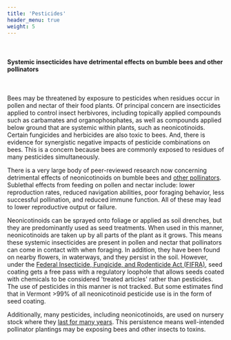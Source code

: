 ```yaml
---
title: 'Pesticides'
header_menu: true
weight: 5
---
```

<br>
<div class="lead">
<h4>
Systemic insecticides have detrimental effects on bumble bees and other pollinators
</h4>
</div>
<br>

Bees may be threatened by exposure to pesticides when residues occur in pollen and nectar of their food plants. Of principal concern are insecticides applied to control insect herbivores, including topically applied compounds such as carbamates and organophosphates, as well as compounds applied below ground that are systemic within plants, such as neonicotinoids. Certain fungicides and herbicides are also toxic to bees. And, there is evidence for synergistic negative impacts of pesticide combinations on bees. This is a concern because bees are commonly exposed to residues of many pesticides simultaneously.

There is a very large body of peer-reviewed research now concerning detrimental effects of neonicotinoids on bumble bees and <a href="https://link.springer.com/article/10.1007/s10646-014-1190-1" target="blank_">other pollinators</a>. Sublethal effects from feeding on pollen and nectar include: lower reproduction rates, reduced navigation abilities, poor foraging behavior, less successful pollination, and reduced immune function. All of these may lead to lower reproductive output or  failure.

Neonicotinoids can be sprayed onto foliage or applied as soil drenches, but they are predominantly used as seed treatments. When used in this manner, neonicotinoids are taken up by all parts of the plant as it grows. This means these systemic insecticides are present in pollen and nectar that pollinators can come in contact with when foraging. In addition, they have been found on nearby flowers, in waterways, and they persist in the soil. However, under the <a href="https://www.epa.gov/laws-regulations/summary-federal-insecticide-fungicide-and-rodenticide-act" target="blank_">Federal Insecticide, Fungicide, and Rodenticide Act (FIFRA)</a>, seed coating gets a free pass with a regulatory loophole that allows seeds coated with chemicals to be considered 'treated articles' rather than pesticides. The use of pesticides in this manner is not tracked. But some estimates find that in Vermont >99% of all neonicotinoid pesticide use is in the form of seed coating.

Additionally, many pesticides, including neonicotinoids, are used on nursery stock where they <a href="http://www.step-project.net/files/DOWNLOAD2/Are-Neonicotinoids-Killing-Bees_Xerces-Society1.pdf" target="blank_"> last for many years</a>. This persistence means well-intended pollinator plantings may be exposing bees and other insects to toxins. 
